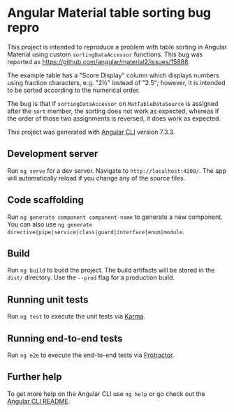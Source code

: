# Angular Material table sorting bug repro

This project is intended to reproduce a problem with table sorting in
Angular Material using custom `sortingDataAccessor` functions. This bug was
reported as https://github.com/angular/material2/issues/15888.

The example table has a "Score Display" column which displays numbers using
fraction characters, e.g. "2½" instead of "2.5"; however, it is intended to
be sorted according to the numerical order.

The bug is that if `sortingDataAccessor` on `MatTableDataSource` is assigned
after the `sort` member, the sorting does not work as expected, whereas if
the order of those two assignments is reversed, it does work as expected.

This project was generated with [Angular CLI](https://github.com/angular/angular-cli) version 7.3.3.

## Development server

Run `ng serve` for a dev server. Navigate to `http://localhost:4200/`. The app will automatically reload if you change any of the source files.

## Code scaffolding

Run `ng generate component component-name` to generate a new component. You can also use `ng generate directive|pipe|service|class|guard|interface|enum|module`.

## Build

Run `ng build` to build the project. The build artifacts will be stored in the `dist/` directory. Use the `--prod` flag for a production build.

## Running unit tests

Run `ng test` to execute the unit tests via [Karma](https://karma-runner.github.io).

## Running end-to-end tests

Run `ng e2e` to execute the end-to-end tests via [Protractor](http://www.protractortest.org/).

## Further help

To get more help on the Angular CLI use `ng help` or go check out the [Angular CLI README](https://github.com/angular/angular-cli/blob/master/README.md).
